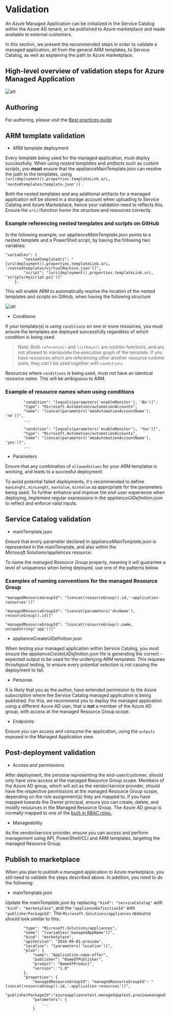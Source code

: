# Validation

An Azure Managed Application can be initialized in the Service Catalog within the Azure AD tenant, or be published to Azure marketplace and made available to external customers.

In this section, we present the recommended steps in order to validate a managed application, all from the general ARM templates, to Service Catalog, as well as explaining the path to Azure marketplace.

## High-level overview of validation steps for Azure Managed Application

![alt](./images/validation.png)

## Authoring

For authoring, please visit the [Best practices guide](/1-contribution-guide/best-practices.md#best-practices)

## ARM template validation

* ARM template deployment

Every template being used for the managed application, must deploy successfully.
When using *nested templates* and *artifacts* such as custom scripts, you **must** ensure that the applianceMainTemplate.json can resolve the path to the templates, using ````[uri(deployment().properties.templateLink.uri, 'nestedtemplates/template.json')]````
.

Both the nested templates and any additional artifacts for a managed application will be stored in a storage account when uploading to Service Catalog and Azure Marketplace, hence your validation need to reflects this. Ensure the ````uri()````function honor the structure and resources correctly.

### Example referencing nested templates and scripts on GitHub

In the following example, our *applianceMainTemplate.json* points to a nested template and a PowerShell script, by having the following two variables:

    "variables": {
            "nestedTemplateUri": "[uri(deployment().properties.templateLink.uri, '/nestedtemplates/virtualMachine.json')]",
            "script": "[uri(deployment().properties.templateLink.uri, 'scripts/myscript.ps1')]"
        },

This will enable ARM to automatically resolve the location of the nested templates and scripts on GitHub, when having the following structure

![alt](./images/artifacts.png)

* Conditions

If your template(s) is using ````conditions```` on one or more resources, you must ensure the templates are deployed successfully regardless of which condition is being used.
>Note: Both ````reference()```` and ````listKeys()```` are *runtime* functions, and are not allowed to manipulate the execution graph of the template. If you have resources which are referencing other another resource runtime state, they can't be used together with ````conditions````

Resources where ````conditions```` is being used, must not have an identical resource *name*. This will be ambiguous to ARM.

### Example of resource names when using conditions

            "condition": "[equals(parameters('enableMonitor'), 'No')]",
            "type": "Microsoft.Automation/automationAccounts",
            "name": "[concat(parameters('omsAutomationAccountName'), 'no')]",
            ...

            "condition": "[equals(parameters('enableMonitor'), 'Yes')]",
            "type": "Microsoft.Automation/automationAccounts",
            "name": "[concat(parameters('omsAutomationAccountName'), 'yes')]",
            ...
* Parameters

Ensure that any combination of ````allowedValues```` for your ARM templates is working, and leads to a succesful deployment.

To avoid potential failed deployments, it's recommended to define ````maxLenght````, ````minLenght````, ````maxValue````, ````minValue```` as appropriate for the parameters being used.
To further enhance and improve the end-user experience when deploying, implement regular expressions in the *applianceUiDefinition.json* to reflect and enforce valid inputs.

## Service Catalog validation

* mainTemplate.json

Ensure that every parameter declared in *applianceMainTemplate.json* is represented in the mainTemplate, and also within the *Microsoft.Solutions/appliances* resource.

To name the *managed Resource Group* properly, meaning it will guarantee a level of uniqueness when being deployed, use one of the patterns below.

### Examples of naming conventions for the managed Resource Group

````"managedResourceGroupId": "[concat(resourceGroup().id,'-application-resources')]"````

````"managedResourceGroupId": "[concat(parameters('dnsName'), resourceGroup().id)]"````

````"managedResourceGroupId": "[concat(resourceGroup().name, uniqueString('app'))]"````

* applianceCreateUiDefinition.json

When testing your managed application within Service Catalog, you must ensure the *applianceCreateUiDefinition.json* file is generating the correct - expected output to be used for the underlying ARM templates. This requires throuhgout testing, to ensure every potential selection is not causing the deployment to fail. 

* Personas

It is likely that you as the author, have extended permission to the Azure subscription where the Service Catalog managed application is being published.
For this, we recommend you to deploy the managed application using a different Azure AD user, that is **not** a member of the Azure AD group, with access at the managed Resource Group scope.

* Endpoints

Ensure you can access and consume the application, using the ````outputs```` exposed in the Managed Application view.

## Post-deployment validation

* Access and permissions

After deployment, the persona representing the end-user/customer, should only have *view* access at the managed Resource Group scope. 
Members of the Azure AD group, which will act as the vendor/service provider, should have the respective permissions at the managed Resource Group scope, depending on the role assignment(s) they are mapped to. If you have mapped towards the *Owner* principal, ensure you can create, delete, and modify resources in the Managed Resource Group.
The Azure AD group is normally mapped to one of the [built-in RBAC roles.](https://docs.microsoft.com/en-us/azure/active-directory/role-based-access-built-in-roles)

* Manageability

As the vendor/service provider, ensure you can access and perform management using API, PowerShell/CLI and ARM templates, targeting the managed Resource Group.

## Publish to marketplace

When you plan to publish a managed application to Azure marketplace, you still need to validate the steps described above. In addition, you need to do the following:

* mainTemplate.json

Update the *mainTemplate.json* by replacing ````"kind": "serviceCatalog"```` with ````"kind": "marketplace"````, and the ````"applianceDefinitionId"```` with ````"publisherPackageId"````.
The ````Microsoft.Solutions/appliances```` resource should look similar to this:

            "type": "Microsoft.Solutions/appliances",
            "name": "[variables('managedAppName')]",
            "kind": "marketplace",
            "apiVersion": "2016-09-01-preview",
            "location": "[parameters('location')]",
            "plan": {
                "name": "Application-name-offer",
                "publisher": "NameOfPublisher",
                "product": "NameOfProduct",
                "version": "1.0"
            },
            "properties": {
                "managedResourceGroupId": "managedResourceGroupId": "[concat(resourceGroup().id,'-application-resources')]",
                "publisherPackageId":"azureappliancetest.managedapptest.previewmanagedsku.1.0.0",
                "parameters": {
                    ...
                }

